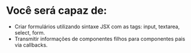 # Você será capaz de:

- Criar formulários utilizando sintaxe JSX com as tags: input, textarea, select, form.
- Transmitir informações de componentes filhos para componentes pais via callbacks.
